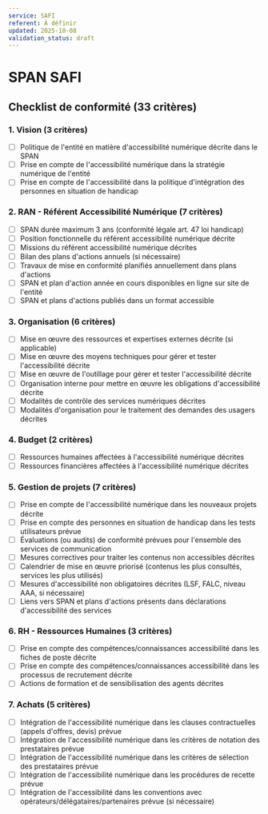 ```yaml
---
service: SAFI
referent: À définir
updated: 2025-10-08
validation_status: draft
---
```


# SPAN SAFI

## Checklist de conformité (33 critères)

### 1. Vision (3 critères)

- [ ] Politique de l'entité en matière d'accessibilité numérique décrite dans le SPAN <!-- CHECKLIST -->
- [ ] Prise en compte de l'accessibilité numérique dans la stratégie numérique de l'entité <!-- CHECKLIST -->
- [ ] Prise en compte de l'accessibilité dans la politique d'intégration des personnes en situation de handicap <!-- CHECKLIST -->

### 2. RAN - Référent Accessibilité Numérique (7 critères)

- [ ] SPAN durée maximum 3 ans (conformité légale art. 47 loi handicap) <!-- CHECKLIST -->
- [ ] Position fonctionnelle du référent accessibilité numérique décrite <!-- CHECKLIST -->
- [ ] Missions du référent accessibilité numérique décrites <!-- CHECKLIST -->
- [ ] Bilan des plans d'actions annuels (si nécessaire) <!-- CHECKLIST -->
- [ ] Travaux de mise en conformité planifiés annuellement dans plans d'actions <!-- CHECKLIST -->
- [ ] SPAN et plan d'action année en cours disponibles en ligne sur site de l'entité <!-- CHECKLIST -->
- [ ] SPAN et plans d'actions publiés dans un format accessible <!-- CHECKLIST -->

### 3. Organisation (6 critères)

- [ ] Mise en œuvre des ressources et expertises externes décrite (si applicable) <!-- CHECKLIST -->
- [ ] Mise en œuvre des moyens techniques pour gérer et tester l'accessibilité décrite <!-- CHECKLIST -->
- [ ] Mise en œuvre de l'outillage pour gérer et tester l'accessibilité décrite <!-- CHECKLIST -->
- [ ] Organisation interne pour mettre en œuvre les obligations d'accessibilité décrite <!-- CHECKLIST -->
- [ ] Modalités de contrôle des services numériques décrites <!-- CHECKLIST -->
- [ ] Modalités d'organisation pour le traitement des demandes des usagers décrites <!-- CHECKLIST -->

### 4. Budget (2 critères)

- [ ] Ressources humaines affectées à l'accessibilité numérique décrites <!-- CHECKLIST -->
- [ ] Ressources financières affectées à l'accessibilité numérique décrites <!-- CHECKLIST -->

### 5. Gestion de projets (7 critères)

- [ ] Prise en compte de l'accessibilité numérique dans les nouveaux projets décrite <!-- CHECKLIST -->
- [ ] Prise en compte des personnes en situation de handicap dans les tests utilisateurs prévue <!-- CHECKLIST -->
- [ ] Évaluations (ou audits) de conformité prévues pour l'ensemble des services de communication <!-- CHECKLIST -->
- [ ] Mesures correctives pour traiter les contenus non accessibles décrites <!-- CHECKLIST -->
- [ ] Calendrier de mise en œuvre priorisé (contenus les plus consultés, services les plus utilisés) <!-- CHECKLIST -->
- [ ] Mesures d'accessibilité non obligatoires décrites (LSF, FALC, niveau AAA, si nécessaire) <!-- CHECKLIST -->
- [ ] Liens vers SPAN et plans d'actions présents dans déclarations d'accessibilité des services <!-- CHECKLIST -->

### 6. RH - Ressources Humaines (3 critères)

- [ ] Prise en compte des compétences/connaissances accessibilité dans les fiches de poste décrite <!-- CHECKLIST -->
- [ ] Prise en compte des compétences/connaissances accessibilité dans les processus de recrutement décrite <!-- CHECKLIST -->
- [ ] Actions de formation et de sensibilisation des agents décrites <!-- CHECKLIST -->

### 7. Achats (5 critères)

- [ ] Intégration de l'accessibilité numérique dans les clauses contractuelles (appels d'offres, devis) prévue <!-- CHECKLIST -->
- [ ] Intégration de l'accessibilité numérique dans les critères de notation des prestataires prévue <!-- CHECKLIST -->
- [ ] Intégration de l'accessibilité numérique dans les critères de sélection des prestataires prévue <!-- CHECKLIST -->
- [ ] Intégration de l'accessibilité numérique dans les procédures de recette prévue <!-- CHECKLIST -->
- [ ] Intégration de l'accessibilité dans les conventions avec opérateurs/délégataires/partenaires prévue (si nécessaire) <!-- CHECKLIST -->
